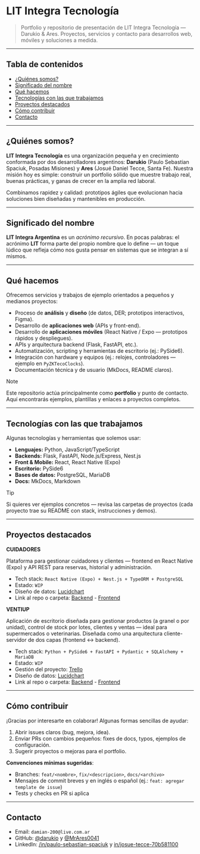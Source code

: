 # LIT Integra Tecnología
> Portfolio y repositorio de presentación de LIT Integra Tecnología — Darukio &amp; Ares. Proyectos, servicios y contacto para desarrollos web, móviles y soluciones a medida.

---

## Tabla de contenidos

* [¿Quiénes somos?](#quiénes-somos)
* [Significado del nombre](#significado-del-nombre)
* [Qué hacemos](#qué-hacemos)
* [Tecnologías con las que trabajamos](#tecnologías-con-las-que-trabajamos)
* [Proyectos destacados](#proyectos-destacados)
* [Cómo contribuir](#cómo-contribuir)
* [Contacto](#contacto)

---

## ¿Quiénes somos?

**LIT Integra Tecnología** es una organización pequeña y en crecimiento conformada por dos desarrolladores argentinos: **Darukio** (Paulo Sebastian Spaciuk, Posadas Misiones) y **Ares** (Josué Daniel Tecce, Santa Fe). Nuestra misión hoy es simple: construir un portfolio sólido que muestre trabajo real, buenas prácticas, y ganas de crecer en la amplia red laboral.

Combinamos rapidez y calidad: prototipos ágiles que evolucionan hacia soluciones bien diseñadas y mantenibles en producción.

---

## Significado del nombre

**LIT Integra Argentina** es un *acrónimo recursivo*. En pocas palabras: el acrónimo **LIT** forma parte del propio nombre que lo define — un toque lúdico que refleja cómo nos gusta pensar en sistemas que se integran a sí mismos.

---

## Qué hacemos

Ofrecemos servicios y trabajos de ejemplo orientados a pequeños y medianos proyectos:

* Proceso de **análisis** y **diseño** (de datos, DER; prototipos interactivos, Figma).
* Desarrollo de **aplicaciones web** (APIs y front-end).
* Desarrollo de **aplicaciones móviles** (React Native / Expo — prototipos rápidos y despliegues).
* APIs y arquitectura backend (Flask, FastAPI, etc.).
* Automatización, scripting y herramientas de escritorio (ej.: PySide6).
* Integración con hardware y equipos (ej.: relojes, controladores — ejemplo en `PyZKTecoClocks`).
* Documentación técnica y de usuario (MkDocs, README claros).

> [!NOTE]
> Este repositorio actúa principalmente como **portfolio** y punto de contacto. Aquí encontrarás ejemplos, plantillas y enlaces a proyectos completos.

---

## Tecnologías con las que trabajamos

Algunas tecnologías y herramientas que solemos usar:

* **Lenguajes:** Python, JavaScript/TypeScript
* **Backends:** Flask, FastAPI, Node.js/Express, Nest.js
* **Front & Mobile:** React, React Native (Expo)
* **Escritorio:** PySide6
* **Bases de datos:** PostgreSQL, MariaDB
* **Docs:** MkDocs, Markdown

> [!TIP]
> Si quieres ver ejemplos concretos — revisa las carpetas de proyectos (cada proyecto trae su README con stack, instrucciones y demos).

---

## Proyectos destacados

**CUIDADORES**

Plataforma para gestionar cuidadores y clientes — frontend en React Native (Expo) y API REST para reservas, historial y administración.
* Tech stack: `React Native (Expo) + Nest.js + TypeORM + PostgreSQL`
* Estado: `WIP`
* Diseño de datos: [Lucidchart](https://lucid.app/lucidchart/83f34f7b-5c74-41e3-a9f0-4d0ae9c12d18/edit?viewport_loc=-1780%2C-1532%2C5170%2C2260%2CWEhmObdHGsg9&invitationId=inv_00eeeb38-4137-471d-9424-c803b9197267)
* Link al repo o carpeta: [Backend](https://github.com/lit-ar-dev/PlataformaCuidadoresBackend) - [Frontend](https://github.com/lit-ar-dev/PlataformaCuidadoresFrontend)

**VENTIUP**

Aplicación de escritorio diseñada para gestionar productos (a granel o por unidad), control de stock por lotes, clientes y ventas — ideal para supermercados o veterinarias. Diseñada como una arquitectura cliente-servidor de dos capas (frontend ↔ backend).
* Tech stack: `Python + PySide6 + FastAPI + Pydantic + SQLAlchemy + MariaDB`
* Estado: `WIP`
* Gestión del proyecto: [Trello](https://trello.com/b/l6Ywl9AI/proyecto-dietetica-venta)
* Diseño de datos: [Lucidchart](https://lucid.app/lucidchart/83f34f7b-5c74-41e3-a9f0-4d0ae9c12d18/edit?viewport_loc=-3058%2C-1315%2C4929%2C2154%2C0_0&invitationId=inv_00eeeb38-4137-471d-9424-c803b9197267)
* Link al repo o carpeta: [Backend](https://github.com/lit-ar-dev/ProgramaVentiUpBackend) - [Frontend](https://github.com/lit-ar-dev/ProgramaVentiUpFrontend)

---

## Cómo contribuir

¡Gracias por interesarte en colaborar! Algunas formas sencillas de ayudar:

1. Abrir issues claros (bug, mejora, idea).
2. Enviar PRs con cambios pequeños: fixes de docs, typos, ejemplos de configuración.
3. Sugerir proyectos o mejoras para el portfolio.

**Convenciones mínimas sugeridas**:

* Branches: `feat/<nombre>`, `fix/<descripcion>`, `docs/<archivo>`
* Mensajes de commit breves y en inglés o español (ej.: `feat: agregar template de issue`)
* Tests y checks en PR si aplica

---

## Contacto

* Email: `damian-200@live.com.ar`
* GitHub: [@darukio](https://github.com/Darukio) y [@MrAres0041](https://github.com/MrAres0041)
* LinkedIn: [/in/paulo-sebastian-spaciuk](https://www.linkedin.com/in/paulo-sebastian-spaciuk/) y [in/josue-tecce-70b581100](https://www.linkedin.com/in/josue-tecce-70b581100/)
